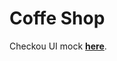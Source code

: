 # Coffe Shop

Checkou UI mock [**here**](https://www.figma.com/proto/eBaS5DVmkzEnEKl52Zg8ntYH/Coffe-Shop-Material?node-id=8%3A21&scaling=contain).
